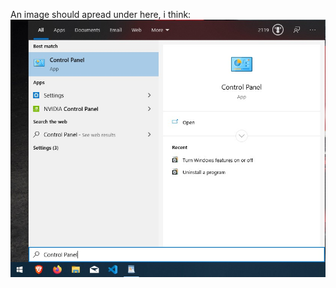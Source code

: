 An image should apread under here, i think:
![alt text](https://github.com/8bitNrd/8bitnrd.github.io/blob/master/Pages/Enable%20Hyper-V/img/controlPanel.jpg)
